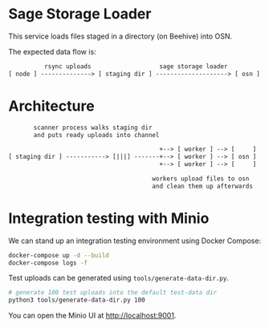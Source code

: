 # Sage Storage Loader

This service loads files staged in a directory (on Beehive) into OSN.

The expected data flow is:

```txt
          rsync uploads                   sage storage loader
[ node ] --------------> [ staging dir ] --------------------> [ osn ]
```

# Architecture

```txt
       scanner process walks staging dir
       and puts ready uploads into channel

                                          +--> [ worker ] --> [     ]
[ staging dir ] -----------> [|||] -------+--> [ worker ] --> [ osn ]
                                          +--> [ worker ] --> [     ]

                                        workers upload files to osn
                                        and clean them up afterwards
```

# Integration testing with Minio

We can stand up an integration testing environment using Docker Compose:

```sh
docker-compose up -d --build
docker-compose logs -f
```

Test uploads can be generated using `tools/generate-data-dir.py`.

```sh
# generate 100 test uploads into the default test-data dir
python3 tools/generate-data-dir.py 100
```

You can open the Minio UI at [http://localhost:9001](http://localhost:9001).
